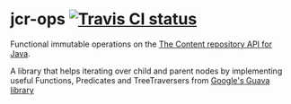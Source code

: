 jcr-ops [![Travis CI status](https://secure.travis-ci.org/meggermo/jcr-ops.png)](http://travis-ci.org/#!/meggermo/jcr-ops/builds)
=======

Functional immutable operations on the [The Content repository API for Java](http://en.wikipedia.org/wiki/Content_repository_API_for_Java).

A library that helps iterating over child and parent nodes by implementing
useful Functions, Predicates and TreeTraversers from
[Google's Guava library](https://code.google.com/p/guava-libraries/)


